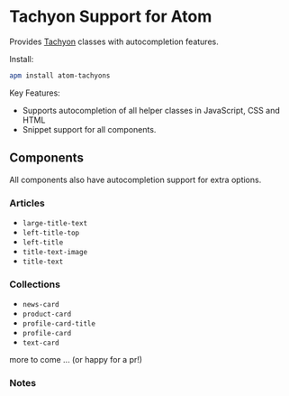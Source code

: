 # Tachyon Support for Atom

Provides [Tachyon][1] classes with autocompletion features.

Install:
```bash
apm install atom-tachyons
```

Key Features:

  - Supports autocompletion of all helper classes in JavaScript, CSS and HTML
  - Snippet support for all components.

## Components

All components also have autocompletion support for extra options.

### Articles
  - `large-title-text`
  - `left-title-top`
  - `left-title`
  - `title-text-image`
  - `title-text`

### Collections
  - `news-card`
  - `product-card`
  - `profile-card-title`
  - `profile-card`
  - `text-card`

more to come ... (or happy for a pr!)

### Notes


[1]: http://tachyons.io/
